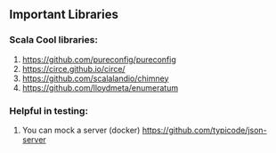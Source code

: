## Important Libraries

### Scala Cool libraries:
1. https://github.com/pureconfig/pureconfig
2. https://circe.github.io/circe/
3. https://github.com/scalalandio/chimney
4. https://github.com/lloydmeta/enumeratum

### Helpful in testing:
1. You can mock a server (docker) https://github.com/typicode/json-server
